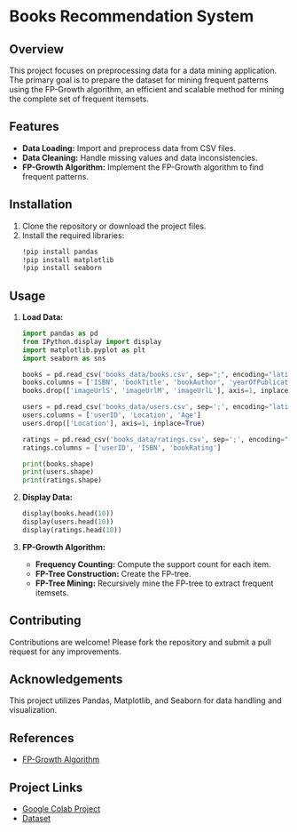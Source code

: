 # Books Recommendation System

## Overview
This project focuses on preprocessing data for a data mining application. The primary goal is to prepare the dataset for mining frequent patterns using the FP-Growth algorithm, an efficient and scalable method for mining the complete set of frequent itemsets.

## Features
- **Data Loading:** Import and preprocess data from CSV files.
- **Data Cleaning:** Handle missing values and data inconsistencies.
- **FP-Growth Algorithm:** Implement the FP-Growth algorithm to find frequent patterns.

## Installation
1. Clone the repository or download the project files.
2. Install the required libraries:
    ```bash
    !pip install pandas
    !pip install matplotlib
    !pip install seaborn
    ```

## Usage
1. **Load Data:**
    ```python
    import pandas as pd
    from IPython.display import display
    import matplotlib.pyplot as plt
    import seaborn as sns

    books = pd.read_csv('books_data/books.csv', sep=";", encoding="latin-1", on_bad_lines='skip')
    books.columns = ['ISBN', 'bookTitle', 'bookAuthor', 'yearOfPublication', 'publisher', 'imageUrlS', 'imageUrlM', 'imageUrlL']
    books.drop(['imageUrlS', 'imageUrlM', 'imageUrlL'], axis=1, inplace=True)

    users = pd.read_csv('books_data/users.csv', sep=';', encoding="latin-1", on_bad_lines='skip')
    users.columns = ['userID', 'Location', 'Age']
    users.drop(['Location'], axis=1, inplace=True)

    ratings = pd.read_csv('books_data/ratings.csv', sep=';', encoding="latin-1", on_bad_lines='skip')
    ratings.columns = ['userID', 'ISBN', 'bookRating']

    print(books.shape)
    print(users.shape)
    print(ratings.shape)
    ```
2. **Display Data:**
    ```python
    display(books.head(10))
    display(users.head(10))
    display(ratings.head(10))
    ```

3. **FP-Growth Algorithm:**
    - **Frequency Counting:** Compute the support count for each item.
    - **FP-Tree Construction:** Create the FP-tree.
    - **FP-Tree Mining:** Recursively mine the FP-tree to extract frequent itemsets.

## Contributing
Contributions are welcome! Please fork the repository and submit a pull request for any improvements.

## Acknowledgements
This project utilizes Pandas, Matplotlib, and Seaborn for data handling and visualization.

## References
- [FP-Growth Algorithm](https://en.wikipedia.org/wiki/FP-growth_algorithm)

## Project Links
- [Google Colab Project](https://colab.research.google.com)
- [Dataset](https://example.com/dataset)

